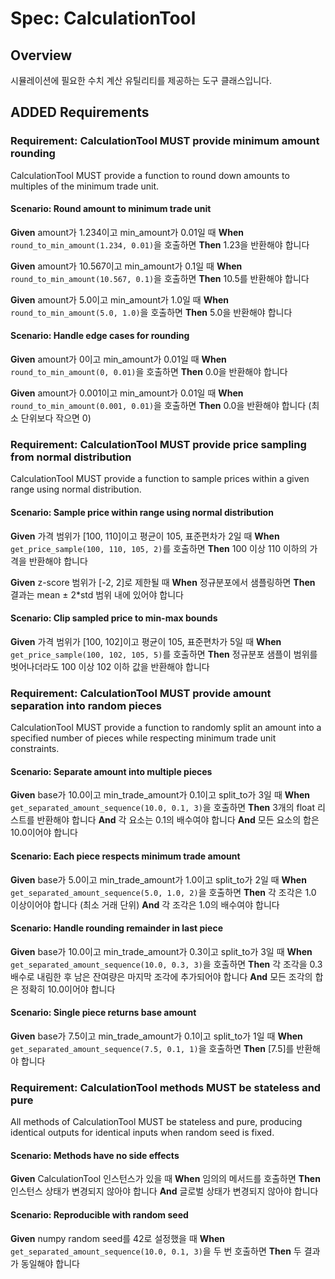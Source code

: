 # Spec: CalculationTool

## Overview

시뮬레이션에 필요한 수치 계산 유틸리티를 제공하는 도구 클래스입니다.

## ADDED Requirements

### Requirement: CalculationTool MUST provide minimum amount rounding

CalculationTool MUST provide a function to round down amounts to multiples of the minimum trade unit.

#### Scenario: Round amount to minimum trade unit

**Given** amount가 1.234이고 min_amount가 0.01일 때
**When** `round_to_min_amount(1.234, 0.01)`을 호출하면
**Then** 1.23을 반환해야 합니다

**Given** amount가 10.567이고 min_amount가 0.1일 때
**When** `round_to_min_amount(10.567, 0.1)`을 호출하면
**Then** 10.5를 반환해야 합니다

**Given** amount가 5.0이고 min_amount가 1.0일 때
**When** `round_to_min_amount(5.0, 1.0)`을 호출하면
**Then** 5.0을 반환해야 합니다

#### Scenario: Handle edge cases for rounding

**Given** amount가 0이고 min_amount가 0.01일 때
**When** `round_to_min_amount(0, 0.01)`을 호출하면
**Then** 0.0을 반환해야 합니다

**Given** amount가 0.001이고 min_amount가 0.01일 때
**When** `round_to_min_amount(0.001, 0.01)`을 호출하면
**Then** 0.0을 반환해야 합니다 (최소 단위보다 작으면 0)

### Requirement: CalculationTool MUST provide price sampling from normal distribution

CalculationTool MUST provide a function to sample prices within a given range using normal distribution.

#### Scenario: Sample price within range using normal distribution

**Given** 가격 범위가 [100, 110]이고 평균이 105, 표준편차가 2일 때
**When** `get_price_sample(100, 110, 105, 2)`를 호출하면
**Then** 100 이상 110 이하의 가격을 반환해야 합니다

**Given** z-score 범위가 [-2, 2]로 제한될 때
**When** 정규분포에서 샘플링하면
**Then** 결과는 mean ± 2*std 범위 내에 있어야 합니다

#### Scenario: Clip sampled price to min-max bounds

**Given** 가격 범위가 [100, 102]이고 평균이 105, 표준편차가 5일 때
**When** `get_price_sample(100, 102, 105, 5)`를 호출하면
**Then** 정규분포 샘플이 범위를 벗어나더라도 100 이상 102 이하 값을 반환해야 합니다

### Requirement: CalculationTool MUST provide amount separation into random pieces

CalculationTool MUST provide a function to randomly split an amount into a specified number of pieces while respecting minimum trade unit constraints.

#### Scenario: Separate amount into multiple pieces

**Given** base가 10.0이고 min_trade_amount가 0.1이고 split_to가 3일 때
**When** `get_separated_amount_sequence(10.0, 0.1, 3)`을 호출하면
**Then** 3개의 float 리스트를 반환해야 합니다
**And** 각 요소는 0.1의 배수여야 합니다
**And** 모든 요소의 합은 10.0이어야 합니다

#### Scenario: Each piece respects minimum trade amount

**Given** base가 5.0이고 min_trade_amount가 1.0이고 split_to가 2일 때
**When** `get_separated_amount_sequence(5.0, 1.0, 2)`을 호출하면
**Then** 각 조각은 1.0 이상이어야 합니다 (최소 거래 단위)
**And** 각 조각은 1.0의 배수여야 합니다

#### Scenario: Handle rounding remainder in last piece

**Given** base가 10.0이고 min_trade_amount가 0.3이고 split_to가 3일 때
**When** `get_separated_amount_sequence(10.0, 0.3, 3)`을 호출하면
**Then** 각 조각을 0.3 배수로 내림한 후 남은 잔여량은 마지막 조각에 추가되어야 합니다
**And** 모든 조각의 합은 정확히 10.0이어야 합니다

#### Scenario: Single piece returns base amount

**Given** base가 7.5이고 min_trade_amount가 0.1이고 split_to가 1일 때
**When** `get_separated_amount_sequence(7.5, 0.1, 1)`을 호출하면
**Then** [7.5]를 반환해야 합니다

### Requirement: CalculationTool methods MUST be stateless and pure

All methods of CalculationTool MUST be stateless and pure, producing identical outputs for identical inputs when random seed is fixed.

#### Scenario: Methods have no side effects

**Given** CalculationTool 인스턴스가 있을 때
**When** 임의의 메서드를 호출하면
**Then** 인스턴스 상태가 변경되지 않아야 합니다
**And** 글로벌 상태가 변경되지 않아야 합니다

#### Scenario: Reproducible with random seed

**Given** numpy random seed를 42로 설정했을 때
**When** `get_separated_amount_sequence(10.0, 0.1, 3)`을 두 번 호출하면
**Then** 두 결과가 동일해야 합니다
